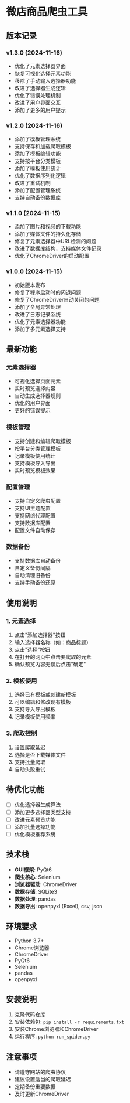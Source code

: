 # 微店商品爬虫工具

## 版本记录

### v1.3.0 (2024-11-16)
- 优化了元素选择器界面
- 恢复可视化选择元素功能
- 移除了手动输入选择器功能
- 改进了选择器生成逻辑
- 优化了错误处理机制
- 改进了用户界面交互
- 添加了更多的用户提示

### v1.2.0 (2024-11-16)
- 添加了模板管理系统
- 支持保存和加载爬取模板
- 添加了模板编辑功能
- 支持按平台分类模板
- 添加了模板使用统计
- 优化了数据序列化逻辑
- 改进了重试机制
- 添加了配置管理系统
- 支持自动备份数据库

### v1.1.0 (2024-11-15)
- 添加了图片和视频的下载功能
- 添加了媒体文件的持久化存储
- 修复了元素选择器中URL检测的问题
- 改进了数据库结构，支持媒体文件记录
- 优化了ChromeDriver的启动配置

### v1.0.0 (2024-11-15)
- 初始版本发布
- 修复了程序启动时的闪退问题
- 修复了ChromeDriver自动关闭的问题
- 添加了全局异常处理
- 改进了日志记录系统
- 优化了元素选择器功能
- 添加了多元素选择支持

## 最新功能

### 元素选择器
- 可视化选择页面元素
- 实时预览选择内容
- 自动生成选择器规则
- 优化的用户界面
- 更好的错误提示

### 模板管理
- 支持创建和编辑爬取模板
- 按平台分类管理模板
- 记录模板使用统计
- 支持模板导入导出
- 实时预览模板效果

### 配置管理
- 支持自定义爬虫配置
- 支持UI主题配置
- 支持网络代理配置
- 支持数据库配置
- 配置文件自动保存

### 数据备份
- 支持数据库自动备份
- 自定义备份间隔
- 自动清理旧备份
- 支持手动备份还原

## 使用说明

### 1. 元素选择
1. 点击"添加选择器"按钮
2. 输入选择器名称（如：商品标题）
3. 点击"选择"按钮
4. 在打开的网页中点击要爬取的元素
5. 确认预览内容无误后点击"确定"

### 2. 模板使用
1. 选择已有模板或创建新模板
2. 可以编辑和修改现有模板
3. 支持导入导出模板
4. 记录模板使用频率

### 3. 爬取控制
1. 设置爬取延迟
2. 选择是否下载媒体文件
3. 支持批量爬取
4. 自动失败重试

## 待优化功能
- [ ] 优化选择器生成算法
- [ ] 添加更多选择器类型支持
- [ ] 改进元素预览功能
- [ ] 添加批量选择功能
- [ ] 优化模板推荐系统

## 技术栈
- **GUI框架**: PyQt6
- **爬虫核心**: Selenium
- **浏览器驱动**: ChromeDriver
- **数据存储**: SQLite3
- **数据处理**: pandas
- **数据导出**: openpyxl (Excel), csv, json

## 环境要求
- Python 3.7+
- Chrome浏览器
- ChromeDriver
- PyQt6
- Selenium
- pandas
- openpyxl

## 安装说明
1. 克隆代码仓库
2. 安装依赖包: `pip install -r requirements.txt`
3. 安装Chrome浏览器和ChromeDriver
4. 运行程序: `python run_spider.py`

## 注意事项
- 请遵守网站的爬虫协议
- 建议设置适当的爬取延迟
- 定期备份重要数据
- 及时更新ChromeDriver
